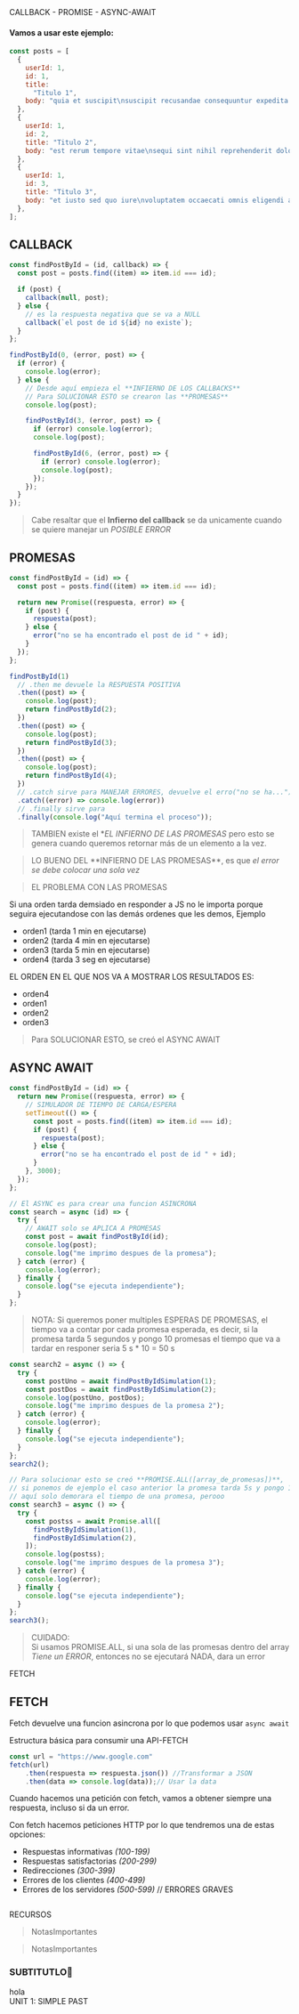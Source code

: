 <div class="container">
<div class="indicador"> CALLBACK - PROMISE - ASYNC-AWAIT </div>

#### Vamos a usar este ejemplo:

```javascript
const posts = [
  {
    userId: 1,
    id: 1,
    title:
      "Titulo 1",
    body: "quia et suscipit\nsuscipit recusandae consequuntur expedita et cum\nreprehenderit molestiae ut ut quas totam\nnostrum rerum est autem sunt rem eveniet architecto",
  },
  {
    userId: 1,
    id: 2,
    title: "Titulo 2",
    body: "est rerum tempore vitae\nsequi sint nihil reprehenderit dolor beatae ea dolores neque\nfugiat blanditiis voluptate porro vel nihil molestiae ut reiciendis\nqui aperiam non debitis possimus qui neque nisi nulla",
  },
  {
    userId: 1,
    id: 3,
    title: "Titulo 3",
    body: "et iusto sed quo iure\nvoluptatem occaecati omnis eligendi aut ad\nvoluptatem doloribus vel accusantium quis pariatur\nmolestiae porro eius odio et labore et velit aut",
  },
];
```


## CALLBACK

```Javascript
const findPostById = (id, callback) => {
  const post = posts.find((item) => item.id === id);

  if (post) {
    callback(null, post);
  } else {
    // es la respuesta negativa que se va a NULL
    callback(`el post de id ${id} no existe`);
  }
};

findPostById(0, (error, post) => {
  if (error) {
    console.log(error);
  } else {
    // Desde aquí empieza el **INFIERNO DE LOS CALLBACKS**
    // Para SOLUCIONAR ESTO se crearon las **PROMESAS**
    console.log(post);

    findPostById(3, (error, post) => {
      if (error) console.log(error);
      console.log(post);

      findPostById(6, (error, post) => {
        if (error) console.log(error);
        console.log(post);
      });
    });
  }
}); 
```
<blockquote class="warning">Cabe resaltar que el <b>Infierno del callback</b> se da unicamente cuando se quiere manejar un <i>POSIBLE ERROR</i></blockquote>


## PROMESAS

```javascript
const findPostById = (id) => {
  const post = posts.find((item) => item.id === id);

  return new Promise((respuesta, error) => {
    if (post) {
      respuesta(post);
    } else {
      error("no se ha encontrado el post de id " + id);
    }
  });
};

findPostById(1)
  // .then me devuele la RESPUESTA POSITIVA
  .then((post) => {
    console.log(post);
    return findPostById(2);
  })
  .then((post) => {
    console.log(post);
    return findPostById(3);
  })
  .then((post) => {
    console.log(post);
    return findPostById(4);
  })
  // .catch sirve para MANEJAR ERRORES, devuelve el erro("no se ha...")
  .catch((error) => console.log(error))
  // .finally sirve para
  .finally(console.log("Aquí termina el proceso"));
```
>  TAMBIEN existe el **EL INFIERNO DE LAS PROMESAS* pero esto se genera cuando queremos retornar más de un elemento a la vez.

<blockquote class="sky">LO BUENO DEL **INFIERNO DE LAS PROMESAS**, es que <i>el error se debe colocar una sola vez</i></blockquote>

<blockquote class="warning">EL PROBLEMA CON LAS PROMESAS</blockquote>

Si una orden tarda demsiado en responder a JS no le importa porque seguira ejecutandose con las demás ordenes que les demos, Ejemplo

- orden1 (tarda 1 min en ejecutarse)
- orden2 (tarda 4 min en ejecutarse)
- orden3 (tarda 5 min en ejecutarse)
- orden4 (tarda 3 seg en ejecutarse)

 EL ORDEN EN EL QUE NOS VA A MOSTRAR LOS RESULTADOS ES:

- orden4
- orden1
- orden2
- orden3

> Para SOLUCIONAR ESTO, se creó el ASYNC AWAIT

## ASYNC AWAIT

```javascript
const findPostById = (id) => {
  return new Promise((respuesta, error) => {
    // SIMULADOR DE TIEMPO DE CARGA/ESPERA
    setTimeout(() => {
      const post = posts.find((item) => item.id === id);
      if (post) {
        respuesta(post);
      } else {
        error("no se ha encontrado el post de id " + id);
      }
    }, 3000);
  });
};

// El ASYNC es para crear una funcion ASINCRONA
const search = async (id) => {
  try {
    // AWAIT solo se APLICA A PROMESAS
    const post = await findPostById(id);
    console.log(post);
    console.log("me imprimo despues de la promesa");
  } catch (error) {
    console.log(error);
  } finally {
    console.log("se ejecuta independiente");
  }
};
```
> NOTA: Si queremos poner multiples ESPERAS DE PROMESAS, el tiempo va a contar por cada promesa esperada, es decir, si la promesa tarda 5 segundos y pongo 10 promesas el tiempo que va a tardar en responer seria 5 s * 10 = 50 s


```javascript
const search2 = async () => {
  try {
    const postUno = await findPostByIdSimulation(1);
    const postDos = await findPostByIdSimulation(2);
    console.log(postUno, postDos);
    console.log("me imprimo despues de la promesa 2");
  } catch (error) {
    console.log(error);
  } finally {
    console.log("se ejecuta independiente");
  }
};
search2();

// Para solucionar esto se creó **PROMISE.ALL([array_de_promesas])**,
// si ponemos de ejemplo el caso anterior la promesa tarda 5s y pongo 10
// aquí solo demorara el tiempo de una promesa, perooo
const search3 = async () => {
  try {
    const postss = await Promise.all([
      findPostByIdSimulation(1),
      findPostByIdSimulation(2),
    ]);
    console.log(postss);
    console.log("me imprimo despues de la promesa 3");
  } catch (error) {
    console.log(error);
  } finally {
    console.log("se ejecuta independiente");
  }
};
search3();
```

<blockquote class="warning"> CUIDADO:<br> Si usamos PROMISE.ALL, si una sola de las promesas dentro del array <i>Tiene un ERROR</i>, entonces no se ejecutará NADA, dara un error</blockquote>


</div>   
</div>


<div class="container">
<div class="indicador"> FETCH </div>

## FETCH

Fetch devuelve una funcion asincrona por lo que podemos usar `async await`

Estructura básica para consumir una API-FETCH

```javascript
const url = "https://www.google.com"
fetch(url)
    .then(respuesta => respuesta.json()) //Transformar a JSON
    .then(data => console.log(data));// Usar la data
```

Cuando hacemos una petición con fetch, vamos a obtener siempre una respuesta, incluso si da un error.

Con fetch hacemos peticiones HTTP por lo que tendremos una de estas opciones:

- Respuestas informativas _(100-199)_
- Respuestas satisfactorias _(200-299)_
- Redirecciones _(300-399)_
- Errores de los clientes _(400-499)_
- Errores de los servidores _(500-599)_ // ERRORES GRAVES

</div>   
</div>



```javascript
```
RECURSOS
<blockquote class="warning">NotasImportantes</blockquote>
<blockquote class="sky">NotasImportantes</blockquote>
<h3 class="center subtitulo"> SUBTITUTLO🧠 </h3>
<span class="subtitulo">hola</span>


<div class="container">
<div class="indicador"> UNIT 1: SIMPLE PAST </div>


</div>   
</div>


<head>
    <meta charset="utf-8" />
    <title>CURSO JAVASCRIPT</title>
    <link rel="stylesheet" href="index.css">
    <link rel="icon" href="./src/icono.ico">
</head>
